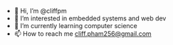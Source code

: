 - 👋 Hi, I’m @cliffpm
- 👀 I’m interested in embedded systems and web dev
- 🌱 I’m currently learning computer science
- 📫 How to reach me cliff.pham256@gmail.com

<!---
cliffpm/cliffpm is a ✨ special ✨ repository because its `README.md` (this file) appears on your GitHub profile.
You can click the Preview link to take a look at your changes.
--->
